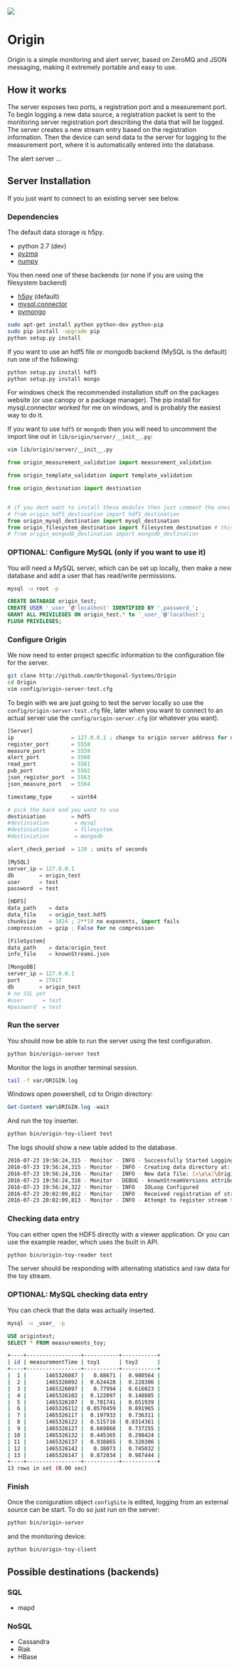 # ![](bloop.png)

# Origin

Origin is a simple monitoring and alert server, based on ZeroMQ and JSON messaging, making it extremely portable and easy to use.

## How it works

The server exposes two ports, a registration port and a measurement port.
To begin logging a new data source, a registration packet is sent to the monitoring server registration port describing the data that will be logged.
The server creates a new stream entry based on the registration information.
Then the device can send data to the server for logging to the measurement port, where it is automatically entered into the database.

The alert server ...

## Server Installation
If you just want to connect to an existing server see below.


### Dependencies
The default data storage is h5py.

* python 2.7 (dev)
* [pyzmq](http://zeromq.org/bindings:python)
* [numpy](http://www.numpy.org/)

You then need one of these backends (or none if you are using the filesystem backend)
* [h5py](http://docs.h5py.org/en/latest/build.html) (default)
* [mysql.connector](http://cdn.mysql.com/Downloads/Connector-Python/mysql-connector-python-2.1.7.zip)
* [pymongo](https://api.mongodb.com/python/current/)


```bash
sudo apt-get install python python-dev python-pip
sudo pip install -upgrade pip
python setup.py install
```
If you want to use an hdf5 file or mongodb backend (MySQL is the default) run one of the following:
```bash
python setup.py install hdf5
python setup.py install mongo
```

For windows check the recommended installation stuff on the packages website (or use canopy or a package manager).
The pip install for mysql.connector worked for me on windows, and is probably the easiest way to do it.

If you want to use `hdf5` or `mongodb` then you will need to uncomment the import line out in `lib/origin/server/__init__.py`:
```bash
vim lib/origin/server/__init__.py
```

```python
from origin_measurement_validation import measurement_validation

from origin_template_validation import template_validation

from origin_destination import destination


# if you dont want to install these modules then just comment the ones you dont want to use
# from origin_hdf5_destination import hdf5_destination
from origin_mysql_destination import mysql_destination
from origin_filesystem_destination import filesystem_destination # this one should be fine since its standard libs
# from origin_mongodb_destination import mongodb_destination
```

### OPTIONAL: Configure MySQL (only if you want to use it)

You will need a MySQL server, which can be set up locally, then make a new database and add a user that has read/write permissions.

```bash
mysql -u root -p
```

```sql
CREATE DATABASE origin_test;
CREATE USER '_user_'@'localhost' IDENTIFIED BY '_password_';
GRANT ALL PRIVILEGES ON origin_test.* to '_user_'@'localhost';
FLUSH PRIVILEGES;
```

### Configure Origin

We now need to enter project specific information to the configuration file for the server.

```bash
git clone http://github.com/Orthogonal-Systems/Origin
cd Origin
vim config/origin-server-test.cfg
```

To begin with we are just going to test the server locally so use the `config/origin-server-test.cfg` file, later when you want to connect to an actual server use the `config/origin-server.cfg` (or whatever you want).

```python
[Server]
ip                  = 127.0.0.1 ; change to origin server address for deployment
register_port       = 5558
measure_port        = 5559
alert_port          = 5560
read_port           = 5561
pub_port            = 5562
json_register_port  = 5563
json_measure_port   = 5564

timestamp_type      = uint64

# pick the back end you want to use
destiniation        = hdf5
#destiniation        = mysql
#destiniation        = filesystem
#destiniation        = mongodb

alert_check_period  = 120 ; units of seconds

[MySQL]
server_ip = 127.0.0.1
db        = origin_test
user      = test
password  = test

[HDF5]
data_path    = data
data_file    = origin_test.hdf5
chunksize    = 1024 ; 2**10 no exponents, import fails
compression  = gzip ; False for no compression

[FileSystem]
data_path    = data/origin_test
info_file    = knownStreams.json

[MongoDB]
server_ip = 127.0.0.1
port      = 27017
db        = origin_test
# no SSL yet
#user      = test
#password  = test
```

### Run the server

You should now be able to run the server using the test configuration.

```bash
python bin/origin-server test
```

Monitor the logs in another terminal session.
```bash
tail -f var/ORIGIN.log
```
Windows open powershell, cd to Origin directory:
```powershell
Get-Content var\ORIGIN.log -wait
```

And run the toy inserter.
```bash
python bin/origin-toy-client test
```

The logs should show a new table added to the database.

```bash
2016-07-23 19:56:24,315 - Monitor - INFO - Successfully Started Logging
2016-07-23 19:56:24,315 - Monitor - INFO - Creating data directory at: [x\x\x]\Origin\var\data
2016-07-23 19:56:24,316 - Monitor - INFO - New data file: [x\x\x]\Origin\var\data\origintest.hdf5
2016-07-23 19:56:24,318 - Monitor - DEBUG - knownStreamVersions attribute not found
2016-07-23 19:56:24,322 - Monitor - INFO - IOLoop Configured
2016-07-23 20:02:09,812 - Monitor - INFO - Received registration of stream toy
2016-07-23 20:02:09,813 - Monitor - INFO - Attempt to register stream toy
```

### Checking data entry

You can either open the HDF5 directly with a viewer application.
Or you can use the example reader, which uses the built in API.

```bash
python bin/origin-toy-reader test
```

The server should be responding with alternating statistics and raw data for the toy stream.

### OPTIONAL: MySQL checking data entry
You can check that the data was actually inserted.

```bash
mysql -u _user_ -p
```

```sql
USE origintest;
SELECT * FROM measurements_toy;
```

```bash
+----+-----------------+-----------+-----------+
| id | measurementTime | toy1      | toy2      |
+----+-----------------+-----------+-----------+
|  1 |      1465326087 |   0.88671 |  0.980564 |
|  2 |      1465326092 |  0.624428 |  0.228306 |
|  3 |      1465326097 |   0.77994 |  0.616023 |
|  4 |      1465326102 |  0.122097 |  0.148885 |
|  5 |      1465326107 |  0.781741 |  0.851939 |
|  6 |      1465326112 | 0.0570459 |  0.891965 |
|  7 |      1465326117 |  0.197933 |  0.736311 |
|  8 |      1465326122 |  0.515716 | 0.0314361 |
|  9 |      1465326127 |  0.669868 |  0.737255 |
| 10 |      1465326132 |  0.445365 |  0.298424 |
| 11 |      1465326137 |  0.938865 |  0.320306 |
| 12 |      1465326142 |   0.38073 |  0.745032 |
| 13 |      1465326147 |  0.872034 |  0.987444 |
+----+-----------------+-----------+-----------+
13 rows in set (0.00 sec)
```

### Finish

Once the coniguration object `configSite` is edited, logging from an external source can be start.
To do so just run on the server:

```bash
python bin/origin-server
```

and the monitoring device:
```bash
python bin/origin-toy-client
```

## Possible destinations (backends)

### SQL
* mapd

### NoSQL
* Cassandra
* Riak
* HBase

